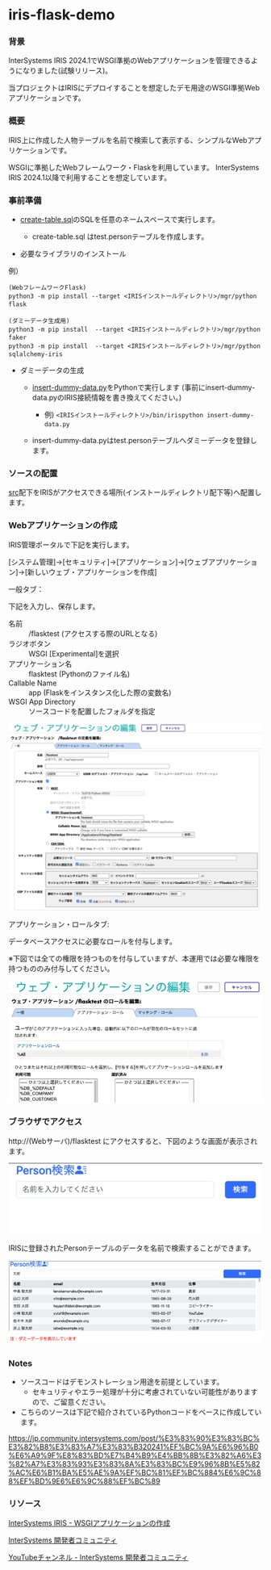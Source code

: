 # iris-flask-demo

### 背景
InterSystems IRIS 2024.1でWSGI準拠のWebアプリケーションを管理できるようになりました(試験リリース)。

当プロジェクトはIRISにデプロイすることを想定したデモ用途のWSGI準拠Webアプリケーションです。

### 概要
IRIS上に作成した人物テーブルを名前で検索して表示する、シンプルなWebアプリケーションです。

WSGIに準拠したWebフレームワーク・Flaskを利用しています。
InterSystems IRIS 2024.1以降で利用することを想定しています。

### 事前準備

+ [create-table.sql](setup/create-table.sql "create-table.sql")のSQLを任意のネームスペースで実行します。

  - create-table.sql はtest.personテーブルを作成します。

+ 必要なライブラリのインストール

例）
~~~ 
(WebフレームワークFlask)
python3 -m pip install --target <IRISインストールディレクトリ>/mgr/python flask

(ダミーデータ生成用)
python3 -m pip install  --target <IRISインストールディレクトリ>/mgr/python faker
python3 -m pip install  --target <IRISインストールディレクトリ>/mgr/python sqlalchemy-iris
~~~

+ ダミーデータの生成
  + [insert-dummy-data.py](setup/insert-dummy-data.py)をPythonで実行します (事前にinsert-dummy-data.pyのIRIS接続情報を書き換えてください。)
    + 例)  `<IRISインストールディレクトリ>/bin/irispython insert-dummy-data.py`

  + insert-dummy-data.pyはtest.personテーブルへダミーデータを登録します。

### ソースの配置

[src](src)配下をIRISがアクセスできる場所(インストールディレクトリ配下等)へ配置します。

### Webアプリケーションの作成

IRIS管理ポータルで下記を実行します。

[システム管理]→[セキュリティ]→[アプリケーション]→[ウェブアプリケーション]→[新しいウェブ・アプリケーションを作成]

一般タブ：

下記を入力し、保存します。
<dl>

<dt>名前</dt><dd>/flasktest (アクセスする際のURLとなる)</dd> 

<dt>ラジオボタン</dt><dd>WSGI [Experimental]を選択</dd>


<dt>アプリケーション名</dt> <dd>flasktest (Pythonのファイル名)</dd>
<dt>Callable Name</dt> <dd>app (Flaskをインスタンス化した際の変数名)</dd>
<dt>WSGI App Directory</dt> <dd>ソースコードを配置したフォルダを指定</dd>
</dl>

![alt text](readme-images/edit-web-app.png)

アプリケーション・ロールタブ:

データベースアクセスに必要なロールを付与します。

※下図では全ての権限を持つものを付与していますが、本運用では必要な権限を持つもののみ付与してください。

![alt text](readme-images/role.png)

### ブラウザでアクセス
http://(Webサーバ)/flasktest にアクセスすると、下図のような画面が表示されます。

![alt text](readme-images/person-search.png)

IRISに登録されたPersonテーブルのデータを名前で検索することができます。

![alt text](readme-images/result.png)

### Notes

* ソースコードはデモンストレーション用途を前提としています。
  * セキュリティやエラー処理が十分に考慮されていない可能性がありますので、ご留意ください。
* こちらのソースは下記で紹介されているPythonコードをベースに作成しています。

https://jp.community.intersystems.com/post/%E3%83%90%E3%83%BC%E3%82%B8%E3%83%A7%E3%83%B320241%EF%BC%9A%E6%96%B0%E6%A9%9F%E8%83%BD%E7%B4%B9%E4%BB%8B%E3%82%A6%E3%82%A7%E3%83%93%E3%83%8A%E3%83%BC%E9%96%8B%E5%82%AC%E6%B1%BA%E5%AE%9A%EF%BC%81%EF%BC%884%E6%9C%88%EF%BD%9E6%E6%9C%88%EF%BC%89

### リソース

[InterSystems IRIS - WSGIアプリケーションの作成](https://docs.intersystems.com/iris20241/csp/docbookj/Doc.View.cls?KEY=AWSGI)

[InterSystems 開発者コミュニティ](https://jp.community.intersystems.com/)

[YouTubeチャンネル - InterSystems 開発者コミュニティ](https://www.youtube.com/@intersystems9975)
